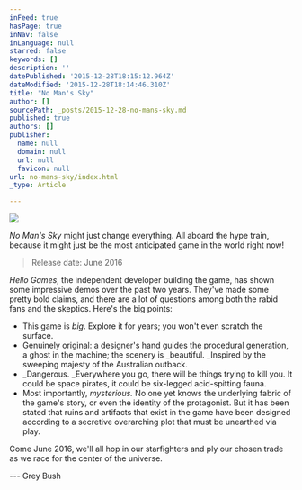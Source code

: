```yaml
---
inFeed: true
hasPage: true
inNav: false
inLanguage: null
starred: false
keywords: []
description: ''
datePublished: '2015-12-28T18:15:12.964Z'
dateModified: '2015-12-28T18:14:46.310Z'
title: "No Man's Sky"
author: []
sourcePath: _posts/2015-12-28-no-mans-sky.md
published: true
authors: []
publisher:
  name: null
  domain: null
  url: null
  favicon: null
url: no-mans-sky/index.html
_type: Article

---
```

![](https://the-grid-user-content.s3-us-west-2.amazonaws.com/1b0da324-a61b-4cad-9474-63584c0071cd.jpg)

_No Man's Sky_ might just change everything. All aboard the hype train, because it might just be the most anticipated game in the world right now!

> Release date: June 2016

_Hello Games_, the independent developer building the game, has shown some impressive demos over the past two years. They've made some pretty bold claims, and there are a lot of questions among both the rabid fans and the skeptics. Here's the big points:

* This game is _big_. Explore it for years; you won't even scratch the surface.
* Genuinely original: a designer's hand guides the procedural generation, a ghost in the machine; the scenery is _beautiful. _Inspired by the sweeping majesty of the Australian outback.
* _Dangerous. _Everywhere you go, there will be things trying to kill you. It could be space pirates, it could be six-legged acid-spitting fauna.
* Most importantly, _mysterious._ No one yet knows the underlying fabric of the game's story, or even the identity of the protagonist. But it has been stated that ruins and artifacts that exist in the game have been designed according to a secretive overarching plot that must be unearthed via play.

Come June 2016, we'll all hop in our starfighters and ply our chosen trade as we race for the center of the universe.

--- Grey Bush